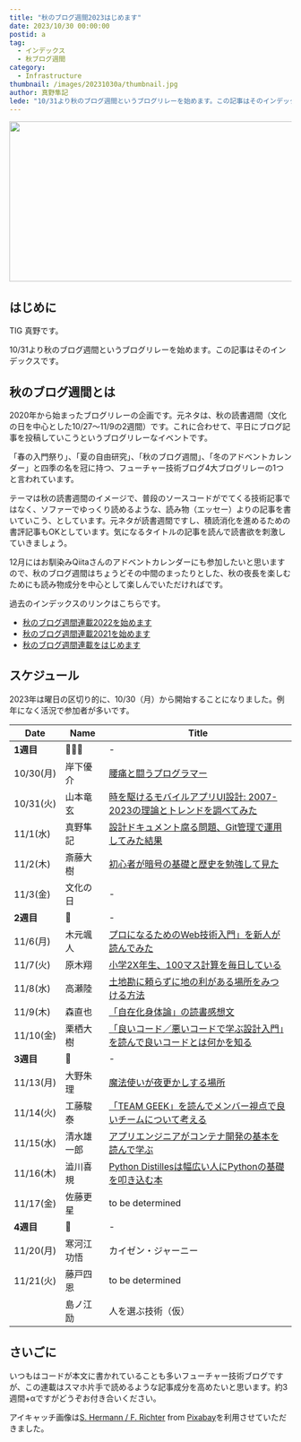 ```yaml
---
title: "秋のブログ週間2023はじめます"
date: 2023/10/30 00:00:00
postid: a
tag:
  - インデックス
  - 秋ブログ週間
category:
  - Infrastructure
thumbnail: /images/20231030a/thumbnail.jpg
author: 真野隼記
lede: "10/31より秋のブログ週間というブログリレーを始めます。この記事はそのインデックスです。"
---
```

<img src="/images/20231030a/halloween-gece73ccea_640.jpg" alt="" width="640" height="286" loading="lazy">

## はじめに

TIG 真野です。

10/31より秋のブログ週間というブログリレーを始めます。この記事はそのインデックスです。

## 秋のブログ週間とは

2020年から始まったブログリレーの企画です。元ネタは、秋の読書週間（文化の日を中心とした10/27〜11/9の2週間）です。これに合わせて、平日にブログ記事を投稿していこうというブログリレーなイベントです。

「春の入門祭り」、「夏の自由研究」、「秋のブログ週間」、「冬のアドベントカレンダー」と四季の名を冠に持つ、フューチャー技術ブログ4大ブログリレーの1つと言われています。

テーマは秋の読書週間のイメージで、普段のソースコードがでてくる技術記事ではなく、ソファーでゆっくり読めるような、読み物（エッセー）よりの記事を書いていこう、としています。元ネタが読書週間ですし、積読消化を進めるための書評記事もOKとしています。気になるタイトルの記事を読んで読書欲を刺激していきましょう。

12月にはお馴染みQiitaさんのアドベントカレンダーにも参加したいと思いますので、秋のブログ週間はちょうどその中間のまったりとした、秋の夜長を楽しむためにも読み物成分を中心として楽しんでいただければです。

過去のインデックスのリンクはこちらです。

* [秋のブログ週間連載2022を始めます](/articles/20221031a/)
* [秋のブログ週間連載2021を始めます](/articles/20211027a/)
* [秋のブログ週間連載をはじめます](/articles/20201026/)

## スケジュール

2023年は曜日の区切り的に、10/30（月）から開始することになりました。例年になく活況で参加者が多いです。

| Date      | Name       | Title                                                  |
|-----------|------------|--------------------------------------------------------|
| **1週目**    | 🎃👻🍬          |  -                                                     |
| 10/30(月) | 岸下優介   | [腰痛と闘うプログラマー](/articles/20231030b/)                          |
| 10/31(火) | 山本竜玄   | [時を駆けるモバイルアプリUI設計: 2007-2023の理論とトレンドを調べてみた](/articles/20231031a/) |
| 11/1(水)  | 真野隼記   | [設計ドキュメント腐る問題、Git管理で運用してみた結果](/articles/20231101a/)              |
| 11/2(木)  | 斎藤大樹   | [初心者が暗号の基礎と歴史を勉強して見た](/articles/20231102a/)                       |
| 11/3(金)  | 文化の日   | -                                                  |
| **2週目**|🍄       |  -                                            |
| 11/6(月)  | 木元颯人   | [プロになるためのWeb技術入門」を新人が読んでみた](/articles/20231106a/)         |
| 11/7(火)  | 原木翔     | [小学2X年生、100マス計算を毎日している](/articles/20231107a/)   |
| 11/8(水)  | 高瀬陸     | [土地勘に頼らずに地の利がある場所をみつける方法](/articles/20231108a/) |
| 11/9(木)  | 森直也     | [「自在化身体論」の読書感想文](/articles/20231109a/) |
| 11/10(金) | 栗栖大樹   | [「良いコード／悪いコードで学ぶ設計入門」を読んで良いコードとは何かを知る](/articles/20231110a/)      |
| **3週目**  | 🍂   |   -                                             |
| 11/13(月) | 大野朱理   | [魔法使いが夜更かしする場所](/articles/20231113a/)          |
| 11/14(火) | 工藤駿泰   |[「TEAM GEEK」を読んでメンバー視点で良いチームについて考える](/articles/20231114b/)      |
| 11/15(水) | 清水雄一郎 | [アプリエンジニアがコンテナ開発の基本を読んで学ぶ](/articles/20231115a/) |
| 11/16(木) | 澁川喜規   | [Python Distillesは幅広い人にPythonの基礎を叩き込む本](/articles/20231116a/)         |
| 11/17(金) | 佐藤更星   | to be determined                                       |
| **4週目**  |🍁    |  -                                               |
| 11/20(月) | 寒河江功悟 | カイゼン・ジャーニー                                   |
| 11/21(火) | 藤戸四恩   | to be determined                                       |
|           | 島ノ江励   | 人を選ぶ技術（仮）                                     |

## さいごに

いつもはコードが本文に書かれていることも多いフューチャー技術ブログですが、この連載はスマホ片手で読めるような記事成分を高めたいと思います。約3週間+αですがどうぞお付き合いください。

アイキャッチ画像は<a href="https://pixabay.com/users/pixel2013-2364555/?utm_source=link-attribution&amp;utm_medium=referral&amp;utm_campaign=image&amp;utm_content=2901944">S. Hermann / F. Richter</a> from <a href="https://pixabay.com//?utm_source=link-attribution&amp;utm_medium=referral&amp;utm_campaign=image&amp;utm_content=2901944">Pixabay</a>を利用させていただきました。



